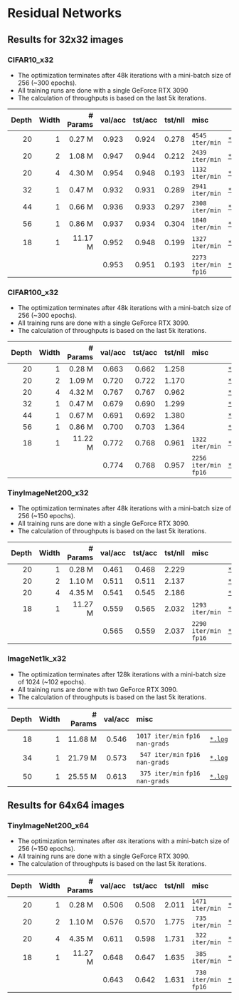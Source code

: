 # Residual Networks

## Results for 32x32 images

### CIFAR10_x32
* The optimization terminates after 48k iterations with a mini-batch size of 256 (~300 epochs).
* All training runs are done with a single GeForce RTX 3090
* The calculation of throughputs is based on the last 5k iterations.

| Depth | Width | # Params | val/acc | tst/acc | tst/nll | misc                   |    |
|    -: |    -: |       -: |     :-: |     :-: |     :-: | :-                     | :- |
|    20 |     1 |   0.27 M |   0.923 |   0.924 |   0.278 | `4545 iter/min`        | [`*.log`](./save/CIFAR10_x32/resnet_20x1-iter_48k-wd_0.0010/42/20230530211340.log)
|    20 |     2 |   1.08 M |   0.947 |   0.944 |   0.212 | `2439 iter/min`        | [`*.log`](./save/CIFAR10_x32/resnet_20x2-iter_48k-wd_0.0010/42/20230530211338.log)
|    20 |     4 |   4.30 M |   0.954 |   0.948 |   0.193 | `1132 iter/min`        | [`*.log`](./save/CIFAR10_x32/resnet_20x4-iter_48k-wd_0.0010/42/20230530211348.log)
|    32 |     1 |   0.47 M |   0.932 |   0.931 |   0.289 | `2941 iter/min`        | [`*.log`](./save/CIFAR10_x32/resnet_32x1-iter_48k-wd_0.0010/42/20230530211352.log)
|    44 |     1 |   0.66 M |   0.936 |   0.933 |   0.297 | `2308 iter/min`        | [`*.log`](./save/CIFAR10_x32/resnet_44x1-iter_48k-wd_0.0010/42/20230530212503.log)
|    56 |     1 |   0.86 M |   0.937 |   0.934 |   0.304 | `1840 iter/min`        | [`*.log`](./save/CIFAR10_x32/resnet_56x1-iter_48k-wd_0.0010/42/20230530213027.log)
|    18 |     1 |  11.17 M |   0.952 |   0.948 |   0.199 | `1327 iter/min`        | [`*.log`](./save/CIFAR10_x32/resnet_18x1-iter_48k-wd_0.0010/42/20230530225741.log)
|       |       |          |   0.953 |   0.951 |   0.193 | `2273 iter/min` `fp16` | [`*.log`](./save/CIFAR10_x32/resnet_18x1-iter_48k-wd_0.0010-fp16/42/20230531004307.log)

### CIFAR100_x32
* The optimization terminates after 48k iterations with a mini-batch size of 256 (~300 epochs).
* All training runs are done with a single GeForce RTX 3090.
* The calculation of throughputs is based on the last 5k iterations.

| Depth | Width | # Params | val/acc | tst/acc | tst/nll | misc                   |    |
|    -: |    -: |       -: |     :-: |     :-: |     :-: | :-                     | :- |
|    20 |     1 |   0.28 M |   0.663 |   0.662 |   1.258 |                        | [`*.log`](./save/CIFAR100_x32/resnet_20x1-iter_48k-wd_0.0010/42/20230530213318.log)
|    20 |     2 |   1.09 M |   0.720 |   0.722 |   1.170 |                        | [`*.log`](./save/CIFAR100_x32/resnet_20x2-iter_48k-wd_0.0010/42/20230530214440.log)
|    20 |     4 |   4.32 M |   0.767 |   0.767 |   0.962 |                        | [`*.log`](./save/CIFAR100_x32/resnet_20x4-iter_48k-wd_0.0010/42/20230530214656.log)
|    32 |     1 |   0.47 M |   0.679 |   0.690 |   1.299 |                        | [`*.log`](./save/CIFAR100_x32/resnet_32x1-iter_48k-wd_0.0010/42/20230530215534.log)
|    44 |     1 |   0.67 M |   0.691 |   0.692 |   1.380 |                        | [`*.log`](./save/CIFAR100_x32/resnet_44x1-iter_48k-wd_0.0010/42/20230530215810.log)
|    56 |     1 |   0.86 M |   0.700 |   0.703 |   1.364 |                        | [`*.log`](./save/CIFAR100_x32/resnet_56x1-iter_48k-wd_0.0010/42/20230530220433.log)
|    18 |     1 |  11.22 M |   0.772 |   0.768 |   0.961 | `1322 iter/min`        | [`*.log`](./save/CIFAR100_x32/resnet_18x1-iter_48k-wd_0.0010/42/20230530225740.log)
|       |       |          |   0.774 |   0.768 |   0.957 | `2256 iter/min` `fp16` | [`*.log`](./save/CIFAR100_x32/resnet_18x1-iter_48k-wd_0.0010-fp16/42/20230531004337.log)

### TinyImageNet200_x32
* The optimization terminates after 48k iterations with a mini-batch size of 256 (~150 epochs).
* All training runs are done with a single GeForce RTX 3090.
* The calculation of throughputs is based on the last 5k iterations.

| Depth | Width | # Params | val/acc | tst/acc | tst/nll | misc                   |    |
|    -: |    -: |       -: |     :-: |     :-: |     :-: | :-                     | :- |
|    20 |     1 |   0.28 M |   0.461 |   0.468 |   2.229 |                        | [`*.log`](./save/TinyImageNet200_x32/resnet_20x1-iter_48k-wd_0.0010/42/20230530223310.log)
|    20 |     2 |   1.10 M |   0.511 |   0.511 |   2.137 |                        | [`*.log`](./save/TinyImageNet200_x32/resnet_20x2-iter_48k-wd_0.0010/42/20230530223313.log)
|    20 |     4 |   4.35 M |   0.541 |   0.545 |   2.186 |                        | [`*.log`](./save/TinyImageNet200_x32/resnet_20x4-iter_48k-wd_0.0010/42/20230530223333.log)
|    18 |     1 |  11.27 M |   0.559 |   0.565 |   2.032 | `1293 iter/min`        | [`*.log`](./save/TinyImageNet200_x32/resnet_18x1-iter_48k-wd_0.0010/42/20230530233419.log)
|       |       |          |   0.565 |   0.559 |   2.037 | `2290 iter/min` `fp16` | [`*.log`](./save/TinyImageNet200_x32/resnet_18x1-iter_48k-wd_0.0010-fp16/42/20230531004231.log)

### ImageNet1k_x32
* The optimization terminates after 128k iterations with a mini-batch size of 1024 (~102 epochs).
* All training runs are done with two GeForce RTX 3090.
* The calculation of throughputs is based on the last 5k iterations.

| Depth | Width | # Params | val/acc | misc                               |    |
|    -: |    -: |       -: |     :-: | :-                                 | :- |
|    18 |     1 |  11.68 M |   0.546 | `1017 iter/min` `fp16` `nan-grads` | [`*.log`](./save/ImageNet1k_x32/resnet_18x1-batch_1024-iter_128k-lr_0.4-wd_0.0001-fp16/42/20230601025851.log)
|    34 |     1 |  21.79 M |   0.573 | ` 547 iter/min` `fp16` `nan-grads` | [`*.log`](./save/ImageNet1k_x32/resnet_34x1-batch_1024-iter_128k-lr_0.4-wd_0.0001-fp16/42/20230531221315.log)
|    50 |     1 |  25.55 M |   0.613 | ` 375 iter/min` `fp16` `nan-grads` | [`*.log`](./save/ImageNet1k_x32/resnet_50x1-batch_1024-iter_128k-lr_0.4-wd_0.0001-fp16/42/20230531184114.log)

## Results for 64x64 images

### TinyImageNet200_x64
* The optimization terminates after `48k` iterations with a mini-batch size of 256 (~150 epochs).
* All training runs are done with a single GeForce RTX 3090.
* The calculation of throughputs is based on the last 5k iterations.

| Depth | Width | # Params | val/acc | tst/acc | tst/nll | misc                   |    |
|    -: |    -: |       -: |     :-: |     :-: |     :-: | :-                     | :- |
|    20 |     1 |   0.28 M |   0.506 |   0.508 |   2.011 | `1471 iter/min`        | [`*.log`](./save/TinyImageNet200_x64/resnet_20x1-iter_48k-wd_0.0010/42/20230530214921.log)
|    20 |     2 |   1.10 M |   0.576 |   0.570 |   1.775 | ` 735 iter/min`        | [`*.log`](./save/TinyImageNet200_x64/resnet_20x2-iter_48k-wd_0.0010/42/20230530214951.log)
|    20 |     4 |   4.35 M |   0.611 |   0.598 |   1.731 | ` 322 iter/min`        | [`*.log`](./save/TinyImageNet200_x64/resnet_20x4-iter_48k-wd_0.0010/42/20230530222243.log)
|    18 |     1 |  11.27 M |   0.648 |   0.647 |   1.635 | ` 385 iter/min`        | [`*.log`](./save/TinyImageNet200_x64/resnet_18x1-iter_48k-wd_0.0010/42/20230530225807.log)
|       |       |          |   0.643 |   0.642 |   1.631 | ` 730 iter/min` `fp16` | [`*.log`](./save/TinyImageNet200_x64/resnet_18x1-iter_48k-wd_0.0010-fp16/42/20230530233139.log)
